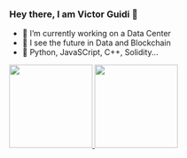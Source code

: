 ### Hey there, I am Victor Guidi 👋

- 🔭 I’m currently working on a Data Center
- 🤔 I see the future in Data and Blockchain
- 💬 Python, JavaSCript, C++, Solidity...

<div>
  <a href="https://github.com/victorguidi">
  <img height="150em" src="https://github-readme-stats.vercel.app/api?username=victorguidi&show_icons=true&theme=tokyonight&include_all_commits=true&count_private=true"/>
  <img height="150em" src="https://github-readme-stats.vercel.app/api/top-langs/?username=victorguidi&layout=compact&langs_count=7&theme=tokyonight"/>
</div>
